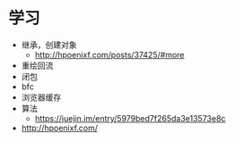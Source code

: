 # 学习
- 继承，创建对象
  - http://hpoenixf.com/posts/37425/#more
- 重绘回流
- 闭包
- bfc
- 浏览器缓存
- 算法
  - https://juejin.im/entry/5979bed7f265da3e13573e8c
- http://hpoenixf.com/
